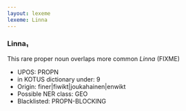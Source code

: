 ```yaml
---
layout: lexeme
lexeme: Linna
---
```


###  Linna₁

This rare proper noun overlaps more common *Linna* (FIXME)
* UPOS:  PROPN
* in KOTUS dictionary under:  9
* Origin:  finer|fiwikt|joukahainen|enwikt
* Possible NER class:  GEO
* Blacklisted:  PROPN-BLOCKING

